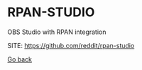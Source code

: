 # RPAN-STUDIO
 
 OBS Studio with RPAN integration
 
 SITE: https://github.com/reddit/rpan-studio

 [Go back](https://portable-linux-apps.github.io/apps.html)
